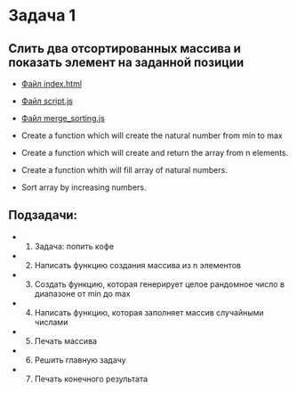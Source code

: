 # Задача 1
## Слить два отсортированных массива и показать элемент на заданной позиции

- [Файл index.html](index.html)
- [Файл script.js](script.js)
- [Файл merge_sorting.js](merge_sorting.js)

 
- Create a function which will create the natural number from min to max
- Create a function which will create and return the array from n elements.
- Create a function whith will fill array of natural numbers.
- Sort array by increasing numbers.

## Подзадачи:
- 1. Задача: попить кофе
- 2. Написать функцию создания массива из n элементов 
- 3. Создать функцию, которая генерирует целое рандомное число в диапазоне от min до  max
- 4. Написать функцию, которая заполняет массив случайными числами
- 5. Печать массива
- 6. Решить главную задачу
- 7. Печать конечного результата